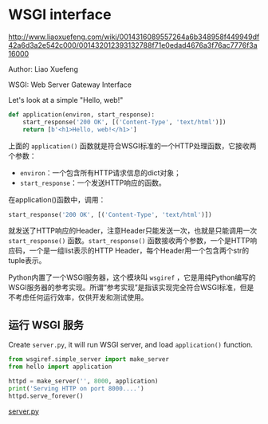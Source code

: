 # WSGI interface

http://www.liaoxuefeng.com/wiki/0014316089557264a6b348958f449949df42a6d3a2e542c000/001432012393132788f71e0edad4676a3f76ac7776f3a16000

Author: Liao Xuefeng

WSGI: Web Server Gateway Interface

Let's look at a simple "Hello, web!"

```python
def application(environ, start_response):
    start_response('200 OK', [('Content-Type', 'text/html')])
    return [b'<h1>Hello, web!</h1>']
```

上面的 `application()` 函数就是符合WSGI标准的一个HTTP处理函数，它接收两个参数：

* `environ`：一个包含所有HTTP请求信息的dict对象；
* `start_response`：一个发送HTTP响应的函数。

在application()函数中，调用：

```python
start_response('200 OK', [('Content-Type', 'text/html')])
```

就发送了HTTP响应的Header，注意Header只能发送一次，也就是只能调用一次 `start_response()` 函数。`start_response()` 函数接收两个参数，一个是HTTP响应码，一个是一组list表示的HTTP Header，每个Header用一个包含两个str的tuple表示。

Python内置了一个WSGI服务器，这个模块叫 `wsgiref` ，它是用纯Python编写的WSGI服务器的参考实现。所谓“参考实现”是指该实现完全符合WSGI标准，但是不考虑任何运行效率，仅供开发和测试使用。

## 运行 WSGI 服务

Create `server.py`, it will run WSGI server, and load `application()` function.

```python
from wsgiref.simple_server import make_server
from hello import application

httpd = make_server('', 8000, application)
print('Serving HTTP on port 8000....')
httpd.serve_forever()
```

[server.py](./scripts/server.py)
